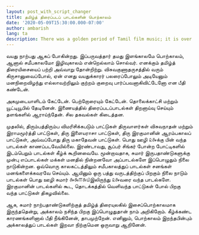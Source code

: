 ```yaml
---
layout: post_with_script_changer
title: தமிழ்த் திரைப்படப் பாடல்களின் பொற்காலம்
date: '2020-05-09T15:30:00.000-07:00'
author: ambarish
lang: ta
description: There was a golden period of Tamil film music; it is over.
---
```


வயது நாற்பது ஆகப் போகின்றது. இப்பருவத்தார் தமது இளங்காலமே பொற்காலம், ஆனால் சமீபகாலமோ இழிவுகாலம் என்றெல்லாம் சொல்வர். எனக்கும் தமிழ்த் திரையிசையைப் பற்றி அவ்வாறு தோன்றிற்று. விசுவகுணாதருசத்தில் வரும் கிருசானுவைப்போல், ஏன் எனது வயதுக்காரர் பலரைப்போலும் அடியேனும் மனநிறைவிழந்து எல்லாவற்றிலும் குற்றம் குறைவு பார்ப்பவனாகிவிட்டேனோ என பீதி கண்டேன்.

அகமுடையாளிடம் கேட்டேன். பெற்றோரையும் கேட்டேன். தொலைக்காட்சி மற்றும் யூட்டியூபில் தேடினேன். இணையத்தில் திரைப்படப்பாடல்கள் திறனாய்வு செய்யும் தளங்களில் ஆராய்ந்தேன். சில தகவல்கள் கிடைத்தன.

முதலில், திரும்பத்திரும்ப விமரிசிக்கபடும் பாட்டுகள் திருவாளர்கள் விசுவநாதன் மற்றும் இராமமூர்த்தி பாட்டுகள், திரு இளையராசா பாட்டுகள், திரு இரகுமானின் ஆரம்பகாலப் பாட்டுகள், அவ்வப்போது திரு மகாதேவன் பாட்டுகள். பொது ஊழி ௨௲க்கு பின் வந்த பாடல்கள் காணப்படவேயில்லை. இரண்டாவது, சூப்பர் சிங்கர் போன்ற போட்டிகளில் இடம்பெறும் பாடல்கள் கீழ்க் கூறினவையே. மூன்றாவதாக, சுமார் இருபதாண்டுகளுக்கு முன்பு எப்பாடல்கள் மக்கள் மனதில் நின்றனவோ அப்பாடல்களே இப்பொழுதும் நிலை நாடுகின்றன. ஒவ்வொரு காலகட்டத்திலும் சமீபகாலத்துப் பாடல்கள் சனங்கள் மனங்களைக்கவரவே செய்யும். ஆயினும் ஒரு பத்து வருடத்திற்குப் பிறகும் நிலை நாடும் பாடல்கள் பொது ஊழி சுமார் ௲௯௱௬௰இலிருந்து ௨௲வரை வந்த பாடல்களே. இரகுமானின் பாடல்களில் கூட, தொடக்கத்தில் வெளிவந்த பாட்டுகள் போல் பிறகு வந்த பாட்டுகள் திகழவில்லை.

ஆக, சுமார் நாற்பதாண்டுகளிற்குத் தமிழ்த் திரையுலகில் இசைப்பொற்காலமாக இருந்ததென்று, அக்காலம் நசிந்த பிறகு இப்பொழுதுதான் நாம் அறிகிறோம். கீழ்க்கண்ட காரணங்களினால் பீதி நீங்கினேன், தாபமுற்றேன். எனினும், பொற்காலம் இறந்தபின்பும் அக்காலத்துப் பாடல்கள் இறவா நிற்குமென ஒருவாறு ஆறினேன்.
